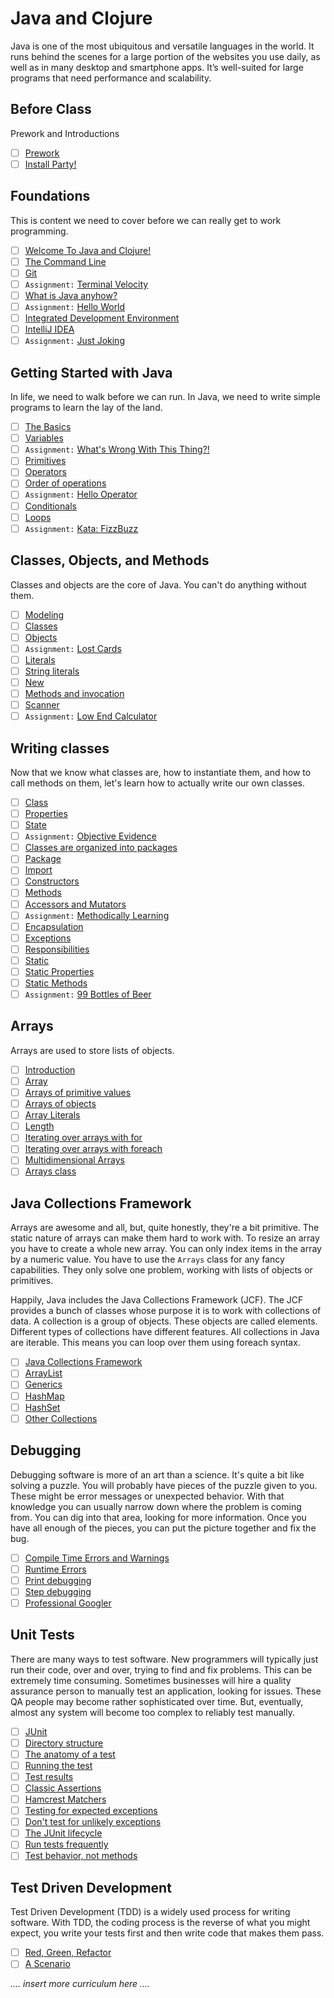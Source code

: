 # Java and Clojure

Java is one of the most ubiquitous and versatile languages in the world. It runs behind the scenes for a large portion of the websites you use daily, as well as in many desktop and smartphone apps. It’s well-suited for large programs that need performance and scalability.

## Before Class

Prework and Introductions

- [ ] [Prework](https://github.com/TIYRaleigh/TIY-Temp-Java-Curriculum/blob/master/Lessons/Prework.md)
- [ ] [Install Party!](https://github.com/TIYRaleigh/TIY-Temp-Java-Curriculum/blob/master/Lessons/Install%20Party.md)

## Foundations 

This is content we need to cover before we can really get to work programming.

- [ ] [Welcome To Java and Clojure!](https://github.com/TIYRaleigh/TIY-Temp-Java-Curriculum/blob/master/Lessons/Welcome%20To%20Java%20and%20Clojure.md)   
- [ ] [The Command Line](https://github.com/TIYRaleigh/TIY-Temp-Java-Curriculum/blob/master/Lessons/The%20Command%20Line.md)   
- [ ] [Git](https://github.com/TIYRaleigh/TIY-Temp-Java-Curriculum/blob/master/Lessons/Git.md)   
- [ ] `Assignment:` [Terminal Velocity](https://github.com/TIYRaleigh/TIY-Temp-Java-Curriculum/blob/master/Assignments/Terminal%20Velocity.md)   
- [ ] [What is Java anyhow?](https://github.com/TIYRaleigh/TIY-Temp-Java-Curriculum/blob/master/Lessons/What%20is%20Java%20anyhow.md)   
- [ ] `Assignment:` [Hello World](https://github.com/TIYRaleigh/TIY-Temp-Java-Curriculum/blob/master/Assignments/Hello%20World.md)   
- [ ] [Integrated Development Environment](https://github.com/TIYRaleigh/TIY-Temp-Java-Curriculum/blob/master/Lessons/Integrated%20Development%20Environment.md)   
- [ ] [IntelliJ IDEA](https://github.com/TIYRaleigh/TIY-Temp-Java-Curriculum/blob/master/Lessons/IntelliJ%20IDEA.md)   
- [ ] `Assignment:` [Just Joking](https://github.com/TIYRaleigh/TIY-Temp-Java-Curriculum/blob/master/Assignments/Just%20Joking.md)

## Getting Started with Java 

In life, we need to walk before we can run. In Java, we need to write simple programs to learn the lay of the land.

- [ ] [The Basics](https://github.com/TIYRaleigh/TIY-Temp-Java-Curriculum/blob/master/Lessons/The%20Basics.md)   
- [ ] [Variables](https://github.com/TIYRaleigh/TIY-Temp-Java-Curriculum/blob/master/Lessons/Variables.md)   
- [ ] `Assignment:` [What's Wrong With This Thing?!](https://github.com/TIYRaleigh/TIY-Temp-Java-Curriculum/blob/master/Assignments/Whats%20Wrong%20With%20This%20Thing.md)   
- [ ] [Primitives](https://github.com/TIYRaleigh/TIY-Temp-Java-Curriculum/blob/master/Lessons/Primitives.md)   
- [ ] [Operators](https://github.com/TIYRaleigh/TIY-Temp-Java-Curriculum/blob/master/Lessons/Operators.md)   
- [ ] [Order of operations](https://github.com/TIYRaleigh/TIY-Temp-Java-Curriculum/blob/master/Lessons/Order%20of%20operations.md)   
- [ ] `Assignment:` [Hello Operator](https://github.com/TIYRaleigh/TIY-Temp-Java-Curriculum/blob/master/Assignments/Hello%20Operator.md)   
- [ ] [Conditionals](https://github.com/TIYRaleigh/TIY-Temp-Java-Curriculum/blob/master/Lessons/Conditionals.md)   
- [ ] [Loops](https://github.com/TIYRaleigh/TIY-Temp-Java-Curriculum/blob/master/Lessons/Loops.md)   
- [ ] `Assignment:` [Kata: FizzBuzz](https://github.com/TIYRaleigh/TIY-Temp-Java-Curriculum/blob/master/Assignments/Kata-%20FizzBuzz.md)

## Classes, Objects, and Methods 

Classes and objects are the core of Java. You can't do anything without them.

- [ ] [Modeling](https://github.com/TIYRaleigh/TIY-Temp-Java-Curriculum/blob/master/Lessons/Modeling.md)   
- [ ] [Classes](https://github.com/TIYRaleigh/TIY-Temp-Java-Curriculum/blob/master/Lessons/Classes.md)   
- [ ] [Objects](https://github.com/TIYRaleigh/TIY-Temp-Java-Curriculum/blob/master/Lessons/Objects.md)   
- [ ] `Assignment:` [Lost Cards](https://github.com/TIYRaleigh/TIY-Temp-Java-Curriculum/blob/master/Assignments/Lost%20Cards.md)   
- [ ] [Literals](https://github.com/TIYRaleigh/TIY-Temp-Java-Curriculum/blob/master/Lessons/Literals.md)   
- [ ] [String literals](https://github.com/TIYRaleigh/TIY-Temp-Java-Curriculum/blob/master/Lessons/String%20literals.md)   
- [ ] [New](https://github.com/TIYRaleigh/TIY-Temp-Java-Curriculum/blob/master/Lessons/New.md)   
- [ ] [Methods and invocation](https://github.com/TIYRaleigh/TIY-Temp-Java-Curriculum/blob/master/Lessons/Methods%20and%20invocation.md)   
- [ ] [Scanner](https://github.com/TIYRaleigh/TIY-Temp-Java-Curriculum/blob/master/Lessons/Scanner.md)   
- [ ] `Assignment:` [Low End Calculator](https://github.com/TIYRaleigh/TIY-Temp-Java-Curriculum/blob/master/Assignments/Low%20End%20Calculator.md)

## Writing classes 

Now that we know what classes are, how to instantiate them, and how to call methods on them, let's learn how to actually write our own classes.

- [ ] [Class](https://github.com/TIYRaleigh/TIY-Temp-Java-Curriculum/blob/master/Lessons/Class%20writing.md)   
- [ ] [Properties](https://github.com/TIYRaleigh/TIY-Temp-Java-Curriculum/blob/master/Lessons/Properties.md)   
- [ ] [State](https://github.com/TIYRaleigh/TIY-Temp-Java-Curriculum/blob/master/Lessons/State.md)   
- [ ] `Assignment:` [Objective Evidence](https://github.com/TIYRaleigh/TIY-Temp-Java-Curriculum/blob/master/Assignments/Objective%20Evidence.md)   
- [ ] [Classes are organized into packages](https://github.com/TIYRaleigh/TIY-Temp-Java-Curriculum/blob/master/Lessons/Classes%20are%20organized%20into%20packages.md)   
- [ ] [Package](https://github.com/TIYRaleigh/TIY-Temp-Java-Curriculum/blob/master/Lessons/Package.md)   
- [ ] [Import](https://github.com/TIYRaleigh/TIY-Temp-Java-Curriculum/blob/master/Lessons/Import.md)   
- [ ] [Constructors](https://github.com/TIYRaleigh/TIY-Temp-Java-Curriculum/blob/master/Lessons/Constructors.md)   
- [ ] [Methods](https://github.com/TIYRaleigh/TIY-Temp-Java-Curriculum/blob/master/Lessons/Methods.md)   
- [ ] [Accessors and Mutators](https://github.com/TIYRaleigh/TIY-Temp-Java-Curriculum/blob/master/Lessons/Accessors%20and%20Mutators.md)   
- [ ] `Assignment:` [Methodically Learning](https://github.com/TIYRaleigh/TIY-Temp-Java-Curriculum/blob/master/Assignments/Methodically%20Learning.md)   
- [ ] [Encapsulation](https://github.com/TIYRaleigh/TIY-Temp-Java-Curriculum/blob/master/Lessons/Encapsulation.md)   
- [ ] [Exceptions](https://github.com/TIYRaleigh/TIY-Temp-Java-Curriculum/blob/master/Lessons/Exceptions.md)   
- [ ] [Responsibilities](https://github.com/TIYRaleigh/TIY-Temp-Java-Curriculum/blob/master/Lessons/Responsibilities.md)   
- [ ] [Static](https://github.com/TIYRaleigh/TIY-Temp-Java-Curriculum/blob/master/Lessons/Static.md)   
- [ ] [Static Properties](https://github.com/TIYRaleigh/TIY-Temp-Java-Curriculum/blob/master/Lessons/Static%20Properties.md)   
- [ ] [Static Methods](https://github.com/TIYRaleigh/TIY-Temp-Java-Curriculum/blob/master/Lessons/Static%20Methods.md)   
- [ ] `Assignment:` [99 Bottles of Beer](https://github.com/TIYRaleigh/TIY-Temp-Java-Curriculum/blob/master/Assignments/99%20Bottles%20of%20Beer.md)

## Arrays 

Arrays are used to store lists of objects.

- [ ] [Introduction](https://github.com/TIYRaleigh/TIY-Temp-Java-Curriculum/blob/master/Lessons/Introduction.md)   
- [ ] [Array](https://github.com/TIYRaleigh/TIY-Temp-Java-Curriculum/blob/master/Lessons/Array.md)   
- [ ] [Arrays of primitive values](https://github.com/TIYRaleigh/TIY-Temp-Java-Curriculum/blob/master/Lessons/Arrays%20of%20primitive%20values.md)   
- [ ] [Arrays of objects](https://github.com/TIYRaleigh/TIY-Temp-Java-Curriculum/blob/master/Lessons/Arrays%20of%20objects.md)   
- [ ] [Array Literals](https://github.com/TIYRaleigh/TIY-Temp-Java-Curriculum/blob/master/Lessons/Array%20Literals.md)   
- [ ] [Length](https://github.com/TIYRaleigh/TIY-Temp-Java-Curriculum/blob/master/Lessons/Length.md)   
- [ ] [Iterating over arrays with for](https://github.com/TIYRaleigh/TIY-Temp-Java-Curriculum/blob/master/Lessons/Iterating%20over%20arrays%20with%20for.md)   
- [ ] [Iterating over arrays with foreach](https://github.com/TIYRaleigh/TIY-Temp-Java-Curriculum/blob/master/Lessons/Iterating%20over%20arrays%20with%20foreach.md)   
- [ ] [Multidimensional Arrays](https://github.com/TIYRaleigh/TIY-Temp-Java-Curriculum/blob/master/Lessons/Multidimensional%20Arrays.md)   
- [ ] [Arrays class](https://github.com/TIYRaleigh/TIY-Temp-Java-Curriculum/blob/master/Lessons/Arrays%20class.md)   

## Java Collections Framework 

Arrays are awesome and all, but, quite honestly, they're a bit primitive. The static nature of arrays can make them hard to work with. To resize an array you have to create a whole new array. You can only index items in the array by a numeric value. You have to use the `Arrays` class for any fancy capabilities. They only solve one problem, working with lists of objects or primitives. 

Happily, Java includes the Java Collections Framework (JCF). The JCF provides a bunch of classes whose purpose it is to work with collections of data. A collection is a group of objects. These objects are called elements. Different types of collections have different features. All collections in Java are iterable. This means you can loop over them using foreach syntax.

- [ ] [Java Collections Framework](https://github.com/TIYRaleigh/TIY-Temp-Java-Curriculum/blob/master/Lessons/Java%20Collections%20Framework.md)   
- [ ] [ArrayList](https://github.com/TIYRaleigh/TIY-Temp-Java-Curriculum/blob/master/Lessons/ArrayList.md)   
- [ ] [Generics](https://github.com/TIYRaleigh/TIY-Temp-Java-Curriculum/blob/master/Lessons/Generics.md)   
- [ ] [HashMap](https://github.com/TIYRaleigh/TIY-Temp-Java-Curriculum/blob/master/Lessons/HashMap.md)   
- [ ] [HashSet](https://github.com/TIYRaleigh/TIY-Temp-Java-Curriculum/blob/master/Lessons/HashSet.md)   
- [ ] [Other Collections](https://github.com/TIYRaleigh/TIY-Temp-Java-Curriculum/blob/master/Lessons/Other%20Collections.md)

## Debugging 

Debugging software is more of an art than a science. It's quite a bit like solving a puzzle. You will probably have pieces of the puzzle given to you. These might be error messages or unexpected behavior. With that knowledge you can usually narrow down where the problem is coming from. You can dig into that area, looking for more information. Once you have all enough of the pieces, you can put the picture together and fix the bug.

- [ ] [Compile Time Errors and Warnings](https://github.com/TIYRaleigh/TIY-Temp-Java-Curriculum/blob/master/Lessons/Compile%20Time%20Errors%20and%20Warnings.md)   
- [ ] [Runtime Errors](https://github.com/TIYRaleigh/TIY-Temp-Java-Curriculum/blob/master/Lessons/Runtime%20Errors.md)   
- [ ] [Print debugging](https://github.com/TIYRaleigh/TIY-Temp-Java-Curriculum/blob/master/Lessons/Print%20debugging.md)   
- [ ] [Step debugging](https://github.com/TIYRaleigh/TIY-Temp-Java-Curriculum/blob/master/Lessons/Step%20debugging.mdhttps://github.com/TIYRaleigh/TIY-Temp-Java-Curriculum/blob/master/Lessons/Step%20debugging.md)   
- [ ] [Professional Googler](https://github.com/TIYRaleigh/TIY-Temp-Java-Curriculum/blob/master/Lessons/Professional%20Googler.md)

## Unit Tests 

There are many ways to test software. New programmers will typically just run their code, over and over, trying to find and fix problems. This can be extremely time consuming. Sometimes businesses will hire a quality assurance person to manually test an application, looking for issues. These QA people may become rather sophisticated over time. But, eventually, almost any system will become too complex to reliably test manually.

- [ ] [JUnit](https://github.com/TIYRaleigh/TIY-Temp-Java-Curriculum/blob/master/Lessons/JUnit.md)   
- [ ] [Directory structure](https://github.com/TIYRaleigh/TIY-Temp-Java-Curriculum/blob/master/Lessons/Directory%20structure.md)   
- [ ] [The anatomy of a test](https://github.com/TIYRaleigh/TIY-Temp-Java-Curriculum/blob/master/Lessons/The%20anatomy%20of%20a%20test.md)   
- [ ] [Running the test](https://github.com/TIYRaleigh/TIY-Temp-Java-Curriculum/blob/master/Lessons/Running%20the%20test.md)   
- [ ] [Test results](https://github.com/TIYRaleigh/TIY-Temp-Java-Curriculum/blob/master/Lessons/Test%20results.md)   
- [ ] [Classic Assertions](https://github.com/TIYRaleigh/TIY-Temp-Java-Curriculum/blob/master/Lessons/Classic%20Assertions.md)   
- [ ] [Hamcrest Matchers](https://github.com/TIYRaleigh/TIY-Temp-Java-Curriculum/blob/master/Lessons/Hamcrest%20Matchers.md)   
- [ ] [Testing for expected exceptions](https://github.com/TIYRaleigh/TIY-Temp-Java-Curriculum/blob/master/Lessons/Testing%20for%20expected%20exceptions.md)   
- [ ] [Don't test for unlikely exceptions](https://github.com/TIYRaleigh/TIY-Temp-Java-Curriculum/blob/master/Lessons/Don't%20test%20for%20unlikely%20exceptions.md)   
- [ ] [The JUnit lifecycle](https://github.com/TIYRaleigh/TIY-Temp-Java-Curriculum/blob/master/Lessons/The%20JUnit%20lifecycle.md)   
- [ ] [Run tests frequently](https://github.com/TIYRaleigh/TIY-Temp-Java-Curriculum/blob/master/Lessons/Run%20tests%20frequently.md)   
- [ ] [Test behavior, not methods](https://github.com/TIYRaleigh/TIY-Temp-Java-Curriculum/blob/master/Lessons/Test%20behavior%2C%20not%20methods.md)   

## Test Driven Development 

Test Driven Development (TDD) is a widely used process for writing software. With TDD, the coding process is the reverse of what you might expect, you write your tests first and then write code that makes them pass.

- [ ] [Red, Green, Refactor](https://github.com/TIYRaleigh/TIY-Temp-Java-Curriculum/blob/master/Lessons/Red%20Green%20Refactor.md)   
- [ ] [A Scenario](https://github.com/TIYRaleigh/TIY-Temp-Java-Curriculum/blob/master/Lessons/A%20Scenario.md)

_.... insert more curriculum here ...._